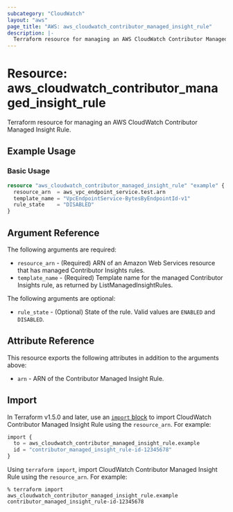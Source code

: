 ```yaml
---
subcategory: "CloudWatch"
layout: "aws"
page_title: "AWS: aws_cloudwatch_contributor_managed_insight_rule"
description: |-
  Terraform resource for managing an AWS CloudWatch Contributor Managed Insight Rule.
---
```


# Resource: aws_cloudwatch_contributor_managed_insight_rule

Terraform resource for managing an AWS CloudWatch Contributor Managed Insight Rule.

## Example Usage

### Basic Usage

```terraform
resource "aws_cloudwatch_contributor_managed_insight_rule" "example" {
  resource_arn  = aws_vpc_endpoint_service.test.arn
  template_name = "VpcEndpointService-BytesByEndpointId-v1"
  rule_state    = "DISABLED"
}
```

## Argument Reference

The following arguments are required:

* `resource_arn` - (Required) ARN of an Amazon Web Services resource that has managed Contributor Insights rules.
* `template_name` - (Required) Template name for the managed Contributor Insights rule, as returned by ListManagedInsightRules.

The following arguments are optional:

* `rule_state` - (Optional) State of the rule. Valid values are `ENABLED` and `DISABLED`.

## Attribute Reference

This resource exports the following attributes in addition to the arguments above:

* `arn` - ARN of the Contributor Managed Insight Rule.

## Import

In Terraform v1.5.0 and later, use an [`import` block](https://developer.hashicorp.com/terraform/language/import) to import CloudWatch Contributor Managed Insight Rule using the `resource_arn`. For example:

```terraform
import {
  to = aws_cloudwatch_contributor_managed_insight_rule.example
  id = "contributor_managed_insight_rule-id-12345678"
}
```

Using `terraform import`, import CloudWatch Contributor Managed Insight Rule using the `resource_arn`. For example:

```console
% terraform import aws_cloudwatch_contributor_managed_insight_rule.example contributor_managed_insight_rule-id-12345678
```
